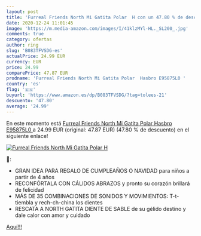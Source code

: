 ```yaml
---
layout: post
title: 'Furreal Friends North Mi Gatita Polar  H con un 47.80 % de descuento'
date: 2020-12-24 11:01:45
image: 'https://m.media-amazon.com/images/I/41klzMYl-HL._SL200_.jpg'
comments: true
category: ofertas
author: ring
slug: 'B083TFVSDG-es'
actualPrice: 24.99 EUR
currency: EUR
price: 24.99
comparePrice: 47.87 EUR
prodname: 'Furreal Friends North Mi Gatita Polar  Hasbro E95875L0 '
country: 'es'
flag: '🇪🇸'
buyurl: 'https://www.amazon.es/dp/B083TFVSDG/?tag=tolees-21'
descuento: '47.80'
average: '24.99'
---
```


En este momento está [Furreal Friends North Mi Gatita Polar  Hasbro E95875L0 ](https://www.amazon.es/dp/B083TFVSDG/?tag=tolees-21) a 24.99 EUR (original: 47.87 EUR) (47.80 %  de descuento) en el siguiente enlace!

[![Furreal Friends North Mi Gatita Polar  H](https://m.media-amazon.com/images/I/41klzMYl-HL._SL200_.jpg)](https://www.amazon.es/dp/B083TFVSDG/?tag=tolees-21)

🔎:

- GRAN IDEA PARA REGALO DE CUMPLEAÑOS O NAVIDAD para niños a partir de 4 años
- RECONFÓRTALA CON CÁLIDOS ABRAZOS y pronto su corazón brillará de felicidad
- MÁS DE 35 COMBINACIONES DE SONIDOS Y MOVIMIENTOS: T-t-tiembla y rech-ch-china los dientes
- RESCATA A NORTH GATITA DIENTE DE SABLE de su gélido destino y dale calor con amor y cuidado

[Aquí!!!](https://www.amazon.es/dp/B083TFVSDG/?tag=tolees-21)
